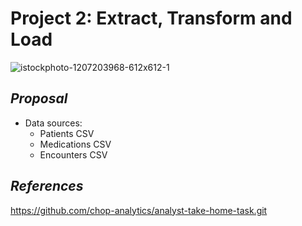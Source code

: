 # Project 2: Extract, Transform and Load
![istockphoto-1207203968-612x612-1](https://user-images.githubusercontent.com/100361900/175171555-5f389876-8ffc-4b1a-8c1f-a2a0a40a8e8f.jpg)
## _Proposal_
* Data sources:
  *  Patients CSV
  *  Medications CSV
  *  Encounters CSV
## _References_
https://github.com/chop-analytics/analyst-take-home-task.git
